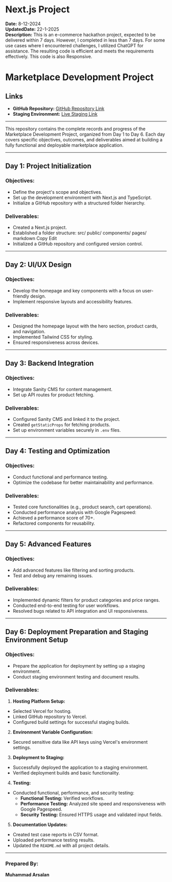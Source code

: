 # Next.js Project

**Date:** 8-12-2024  
**UpdatedDate:** 22-1-2025  
**Description:** This is an e-commerce hackathon project, expected to be delivered within 7 days. However, I completed in less than 7 days. For some use cases where I encountered challenges, I utilized ChatGPT for assistance. The resulting code is efficient and meets the requirements effectively. This code is also Responsive.

# Marketplace Development Project

## **Links**
- **GitHub Repository:** [GitHub Repository Link](https://github.com/arsalan4work/ecommerce-website-hackaton)  
- **Staging Environment:** [Live Staging Link](https://arsalan-ecommerce-website-hackaton.vercel.app/)

---

This repository contains the complete records and progress of the Marketplace Development Project, organized from Day 1 to Day 6. Each day covers specific objectives, outcomes, and deliverables aimed at building a fully functional and deployable marketplace application.

---

## **Day 1: Project Initialization**

### Objectives:
- Define the project's scope and objectives.
- Set up the development environment with Next.js and TypeScript.
- Initialize a GitHub repository with a structured folder hierarchy.

### Deliverables:
- Created a Next.js project.
- Established a folder structure:
src/
public/
components/
pages/
markdown
Copy
Edit
- Initialized a GitHub repository and configured version control.

---

## **Day 2: UI/UX Design**

### Objectives:
- Develop the homepage and key components with a focus on user-friendly design.
- Implement responsive layouts and accessibility features.

### Deliverables:
- Designed the homepage layout with the hero section, product cards, and navigation.
- Implemented Tailwind CSS for styling.
- Ensured responsiveness across devices.

---

## **Day 3: Backend Integration**

### Objectives:
- Integrate Sanity CMS for content management.
- Set up API routes for product fetching.

### Deliverables:
- Configured Sanity CMS and linked it to the project.
- Created `getStaticProps` for fetching products.
- Set up environment variables securely in `.env` files.

---

## **Day 4: Testing and Optimization**

### Objectives:
- Conduct functional and performance testing.
- Optimize the codebase for better maintainability and performance.

### Deliverables:
- Tested core functionalities (e.g., product search, cart operations).
- Conducted performance analysis with Google Pagespeed:
- Achieved a performance score of 70+.
- Refactored components for reusability.

---

## **Day 5: Advanced Features**

### Objectives:
- Add advanced features like filtering and sorting products.
- Test and debug any remaining issues.

### Deliverables:
- Implemented dynamic filters for product categories and price ranges.
- Conducted end-to-end testing for user workflows.
- Resolved bugs related to API integration and UI responsiveness.

---

## **Day 6: Deployment Preparation and Staging Environment Setup**

### Objectives:
- Prepare the application for deployment by setting up a staging environment.
- Conduct staging environment testing and document results.

### Deliverables:
1. **Hosting Platform Setup:**
 - Selected Vercel for hosting.
 - Linked GitHub repository to Vercel.
 - Configured build settings for successful staging builds.

2. **Environment Variable Configuration:**
 - Secured sensitive data like API keys using Vercel's environment settings.

3. **Deployment to Staging:**
 - Successfully deployed the application to a staging environment.
 - Verified deployment builds and basic functionality.

4. **Testing:**
 - Conducted functional, performance, and security testing:
   - **Functional Testing:** Verified workflows.
   - **Performance Testing:** Analyzed site speed and responsiveness with Google Pagespeed.
   - **Security Testing:** Ensured HTTPS usage and validated input fields.

5. **Documentation Updates:**
 - Created test case reports in CSV format.
 - Uploaded performance testing results.
 - Updated the `README.md` with all project details.


---

### **Prepared By:**  
**Muhammad Arsalan**